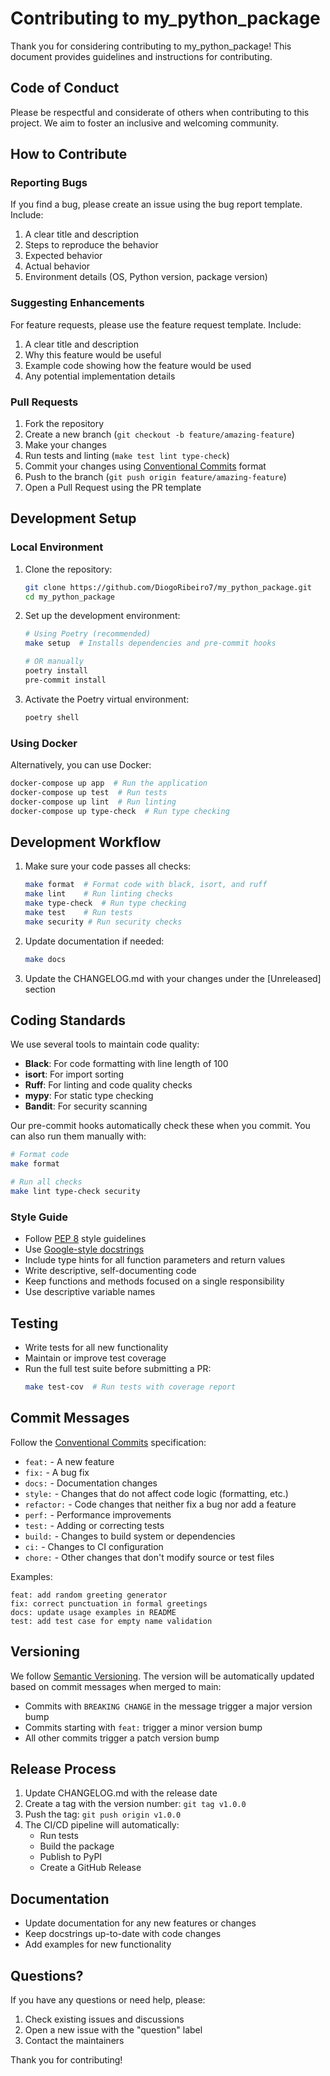 # Contributing to my_python_package

Thank you for considering contributing to my_python_package! This document provides guidelines and instructions for contributing.

## Code of Conduct

Please be respectful and considerate of others when contributing to this project. We aim to foster an inclusive and welcoming community.

## How to Contribute

### Reporting Bugs

If you find a bug, please create an issue using the bug report template. Include:

1. A clear title and description
2. Steps to reproduce the behavior
3. Expected behavior
4. Actual behavior
5. Environment details (OS, Python version, package version)

### Suggesting Enhancements

For feature requests, please use the feature request template. Include:

1. A clear title and description
2. Why this feature would be useful
3. Example code showing how the feature would be used
4. Any potential implementation details

### Pull Requests

1. Fork the repository
2. Create a new branch (`git checkout -b feature/amazing-feature`)
3. Make your changes
4. Run tests and linting (`make test lint type-check`)
5. Commit your changes using [Conventional Commits](https://www.conventionalcommits.org/) format
6. Push to the branch (`git push origin feature/amazing-feature`)
7. Open a Pull Request using the PR template

## Development Setup

### Local Environment

1. Clone the repository:
   ```bash
   git clone https://github.com/DiogoRibeiro7/my_python_package.git
   cd my_python_package
   ```

2. Set up the development environment:
   ```bash
   # Using Poetry (recommended)
   make setup  # Installs dependencies and pre-commit hooks

   # OR manually
   poetry install
   pre-commit install
   ```

3. Activate the Poetry virtual environment:
   ```bash
   poetry shell
   ```

### Using Docker

Alternatively, you can use Docker:

```bash
docker-compose up app  # Run the application
docker-compose up test  # Run tests
docker-compose up lint  # Run linting
docker-compose up type-check  # Run type checking
```

## Development Workflow

1. Make sure your code passes all checks:
   ```bash
   make format  # Format code with black, isort, and ruff
   make lint    # Run linting checks
   make type-check  # Run type checking
   make test    # Run tests
   make security # Run security checks
   ```

2. Update documentation if needed:
   ```bash
   make docs
   ```

3. Update the CHANGELOG.md with your changes under the [Unreleased] section

## Coding Standards

We use several tools to maintain code quality:

- **Black**: For code formatting with line length of 100
- **isort**: For import sorting
- **Ruff**: For linting and code quality checks
- **mypy**: For static type checking
- **Bandit**: For security scanning

Our pre-commit hooks automatically check these when you commit. You can also run them manually with:

```bash
# Format code
make format

# Run all checks
make lint type-check security
```

### Style Guide

- Follow [PEP 8](https://pep8.org/) style guidelines
- Use [Google-style docstrings](https://sphinxcontrib-napoleon.readthedocs.io/en/latest/example_google.html)
- Include type hints for all function parameters and return values
- Write descriptive, self-documenting code
- Keep functions and methods focused on a single responsibility
- Use descriptive variable names

## Testing

- Write tests for all new functionality
- Maintain or improve test coverage
- Run the full test suite before submitting a PR:
  ```bash
  make test-cov  # Run tests with coverage report
  ```

## Commit Messages

Follow the [Conventional Commits](https://www.conventionalcommits.org/) specification:

- `feat:` - A new feature
- `fix:` - A bug fix
- `docs:` - Documentation changes
- `style:` - Changes that do not affect code logic (formatting, etc.)
- `refactor:` - Code changes that neither fix a bug nor add a feature
- `perf:` - Performance improvements
- `test:` - Adding or correcting tests
- `build:` - Changes to build system or dependencies
- `ci:` - Changes to CI configuration
- `chore:` - Other changes that don't modify source or test files

Examples:
```
feat: add random greeting generator
fix: correct punctuation in formal greetings
docs: update usage examples in README
test: add test case for empty name validation
```

## Versioning

We follow [Semantic Versioning](https://semver.org/). The version will be automatically updated based on commit messages when merged to main:

- Commits with `BREAKING CHANGE` in the message trigger a major version bump
- Commits starting with `feat:` trigger a minor version bump
- All other commits trigger a patch version bump

## Release Process

1. Update CHANGELOG.md with the release date
2. Create a tag with the version number: `git tag v1.0.0`
3. Push the tag: `git push origin v1.0.0`
4. The CI/CD pipeline will automatically:
   - Run tests
   - Build the package
   - Publish to PyPI
   - Create a GitHub Release

## Documentation

- Update documentation for any new features or changes
- Keep docstrings up-to-date with code changes
- Add examples for new functionality

## Questions?

If you have any questions or need help, please:

1. Check existing issues and discussions
2. Open a new issue with the "question" label
3. Contact the maintainers

Thank you for contributing!
